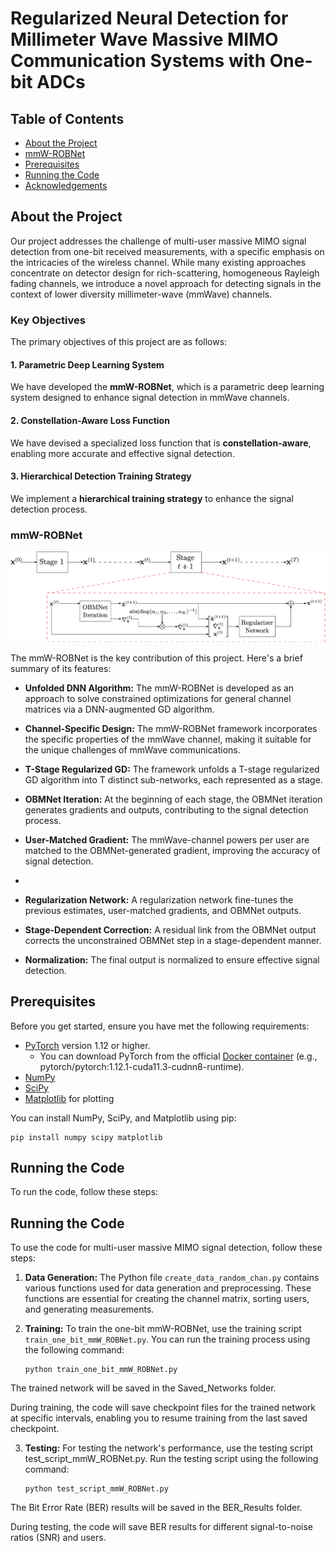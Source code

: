 # Regularized Neural Detection for Millimeter Wave Massive MIMO Communication Systems with One-bit ADCs

## Table of Contents
- [About the Project](#about-the-project)
- [mmW-ROBNet](#mmw-robnet)
- [Prerequisites](#prerequisites)
- [Running the Code](#running-the-code)
- [Acknowledgements](#acknowledgements)

## About the Project

Our project addresses the challenge of multi-user massive MIMO signal detection from one-bit received measurements, with a specific emphasis on the intricacies of the wireless channel. While many existing approaches concentrate on detector design for rich-scattering, homogeneous Rayleigh fading channels, we introduce a novel approach for detecting signals in the context of lower diversity millimeter-wave (mmWave) channels.

### Key Objectives

The primary objectives of this project are as follows:

#### 1. Parametric Deep Learning System

We have developed the **mmW-ROBNet**, which is a parametric deep learning system designed to enhance signal detection in mmWave channels.

#### 2. Constellation-Aware Loss Function

We have devised a specialized loss function that is **constellation-aware**, enabling more accurate and effective signal detection.

#### 3. Hierarchical Detection Training Strategy
We implement a **hierarchical training strategy** to enhance the signal detection process.


### mmW-ROBNet

![mmW-ROBNet](https://github.com/adityasant/mmW_ROBNet/blob/main/proj_robnet_overall_mmwave.png)

The mmW-ROBNet is the key contribution of this project. Here's a brief summary of its features:

- **Unfolded DNN Algorithm:** The mmW-ROBNet is developed as an approach to solve constrained optimizations for general channel matrices via a DNN-augmented GD algorithm.

- **Channel-Specific Design:** The mmW-ROBNet framework incorporates the specific properties of the mmWave channel, making it suitable for the unique challenges of mmWave communications.

- **T-Stage Regularized GD:** The framework unfolds a T-stage regularized GD algorithm into T distinct sub-networks, each represented as a stage.

- **OBMNet Iteration:** At the beginning of each stage, the OBMNet iteration generates gradients and outputs, contributing to the signal detection process.

- **User-Matched Gradient:** The mmWave-channel powers per user are matched to the OBMNet-generated gradient, improving the accuracy of signal detection.
- 
- **Regularization Network:** A regularization network fine-tunes the previous estimates, user-matched gradients, and OBMNet outputs.

- **Stage-Dependent Correction:** A residual link from the OBMNet output corrects the unconstrained OBMNet step in a stage-dependent manner.

- **Normalization:** The final output is normalized to ensure effective signal detection.


## Prerequisites

Before you get started, ensure you have met the following requirements:

- [PyTorch](https://pytorch.org/) version 1.12 or higher.
  - You can download PyTorch from the official [Docker container](https://hub.docker.com/r/pytorch/pytorch) (e.g., pytorch/pytorch:1.12.1-cuda11.3-cudnn8-runtime).
- [NumPy](https://numpy.org/)
- [SciPy](https://www.scipy.org/)
- [Matplotlib](https://matplotlib.org/) for plotting

You can install NumPy, SciPy, and Matplotlib using pip:

```shell
pip install numpy scipy matplotlib
```



## Running the Code

To run the code, follow these steps:

## Running the Code

To use the code for multi-user massive MIMO signal detection, follow these steps:

1. **Data Generation:** The Python file `create_data_random_chan.py` contains various functions used for data generation and preprocessing. These functions are essential for creating the channel matrix, sorting users, and generating measurements.

2. **Training:** To train the one-bit mmW-ROBNet, use the training script `train_one_bit_mmW_ROBNet.py`. You can run the training process using the following command:

   ```shell
   python train_one_bit_mmW_ROBNet.py
   ```

The trained network will be saved in the Saved_Networks folder.

During training, the code will save checkpoint files for the trained network at specific intervals, enabling you to resume training from the last saved checkpoint.

3. **Testing:** For testing the network's performance, use the testing script test_script_mmW_ROBNet.py. Run the testing script using the following command:

   ```shell
   python test_script_mmW_ROBNet.py
   ```

The Bit Error Rate (BER) results will be saved in the BER_Results folder.

During testing, the code will save BER results for different signal-to-noise ratios (SNR) and users.


